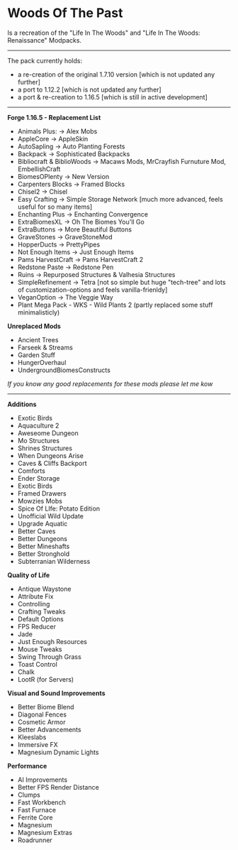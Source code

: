 # Woods Of The Past

Is a recreation of the "Life In The Woods" and "Life In The Woods: Renaissance" Modpacks.

---

The pack currently holds: 

- a re-creation of the original 1.7.10 version [which is not updated any further]
- a port to 1.12.2 [which is not updated any further]
- a port & re-creation to 1.16.5 [which is still in active development]

---

**Forge 1.16.5 - Replacement List**

- Animals Plus: -&gt; Alex Mobs
- AppleCore -&gt; AppleSkin
- AutoSapling -&gt; Auto Planting Forests
- Backpack -&gt; Sophisticated Backpacks
- Bibliocraft & BiblioWoods -&gt; Macaws Mods, MrCrayfish Furnuture Mod, EmbellishCraft
- BiomesOPlenty -&gt; New Version
- Carpenters Blocks -&gt; Framed Blocks
- Chisel2 -&gt; Chisel
- Easy Crafting -&gt; Simple Storage Network [much more advanced, feels useful for so many items]
- Enchanting Plus -&gt; Enchanting Convergence
- ExtraBiomesXL -&gt; Oh The Biomes You'll Go
- ExtraButtons -&gt; More Beautiful Buttons
- GraveStones -&gt; GraveStoneMod
- HopperDucts -&gt; PrettyPipes
- Not Enough Items -&gt; Just Enough Items
- Pams HarvestCraft -&gt; Pams HarvestCraft 2
- Redstone Paste -&gt; Redstone Pen
- Ruins -&gt; Repurposed Structures & Valhesia Structures
- SimpleRefinement -&gt; Tetra [not so simple but huge "tech-tree" and lots of customization-options and feels vanilla-frienldy]
- VeganOption -&gt; The Veggie Way
- Plant Mega Pack - WKS - Wild Plants 2 (partly replaced some stuff minimalisticly)

**Unreplaced Mods**

- Ancient Trees
- Farseek & Streams
- Garden Stuff
- HungerOverhaul
- UndergroundBiomesConstructs

*If you know any good replacements for these mods please let me kow*

---

**Additions**

- Exotic Birds
- Aquaculture 2
- Aweseome Dungeon
- Mo Structures
- Shrines Structures
- When Dungeons Arise
- Caves & Cliffs Backport
- Comforts
- Ender Storage
- Exotic Birds
- Framed Drawers
- Mowzies Mobs
- Spice Of LIfe: Potato Edition
- Unofficial Wild Update
- Upgrade Aquatic
- Better Caves
- Better Dungeons
- Better Mineshafts
- Better Stronghold
- Subterranian Wilderness

**Quality of Life**

- Antique Waystone
- Attribute Fix
- Controlling
- Crafting Tweaks
- Default Options
- FPS Reducer
- Jade
- Just Enough Resources
- Mouse Tweaks
- Swing Through Grass
- Toast Control
- Chalk
- LootR (for Servers)

**Visual and Sound Improvements**

- Better Biome Blend
- Diagonal Fences
- Cosmetic Armor
- Better Advancements
- Kleeslabs
- Immersive FX
- Magnesium Dynamic Lights

**Performance**

- AI Improvements
- Better FPS Render Distance
- Clumps
- Fast Workbench
- Fast Furnace
- Ferrite Core
- Magnesium
- Magnesium Extras
- Roadrunner
